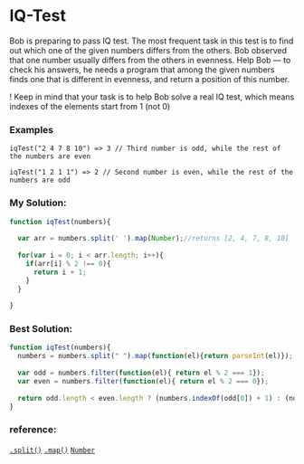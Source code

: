 # IQ-Test 

Bob is preparing to pass IQ test. The most frequent task in this test is to find out which one of the given numbers differs from the others. Bob observed that one number usually differs from the others in evenness. Help Bob — to check his answers, he needs a program that among the given numbers finds one that is different in evenness, and return a position of this number.

! Keep in mind that your task is to help Bob solve a real IQ test, which means indexes of the elements start from 1 (not 0)


### Examples 

```
iqTest("2 4 7 8 10") => 3 // Third number is odd, while the rest of the numbers are even

iqTest("1 2 1 1") => 2 // Second number is even, while the rest of the numbers are odd
```

### My Solution: 

```javascript
function iqTest(numbers){
  
  var arr = numbers.split(' ').map(Number);//returns [2, 4, 7, 8, 10]
  
  for(var i = 0; i < arr.length; i++){
    if(arr[i] % 2 !== 0){
      return i + 1;
    }
  }
  
}
```

### Best Solution: 

```javascript
function iqTest(numbers){
  numbers = numbers.split(" ").map(function(el){return parseInt(el)});
  
  var odd = numbers.filter(function(el){ return el % 2 === 1});
  var even = numbers.filter(function(el){ return el % 2 === 0});
  
  return odd.length < even.length ? (numbers.indexOf(odd[0]) + 1) : (numbers.indexOf(even[0]) + 1);
}
```

### reference: 

[`.split()`](https://developer.mozilla.org/en-US/docs/Web/JavaScript/Reference/Global_Objects/String/split)
[`.map()`](https://developer.mozilla.org/en-US/docs/Web/JavaScript/Reference/Global_Objects/Array/map)
[`Number`](https://developer.mozilla.org/en-US/docs/Web/JavaScript/Reference/Global_Objects/Number)

